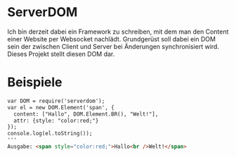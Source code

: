 ServerDOM
=========
Ich bin derzeit dabei ein Framework zu schreiben, mit dem man den Content einer Website
per Websocket nachlädt. Grundgerüst soll dabei ein DOM sein der zwischen Client und Server bei 
Änderungen synchronisiert wird. Dieses Projekt stellt diesen DOM dar.

Beispiele
=========
```html
var DOM = require('serverdom');
var el = new DOM.Element('span', {
  content: ["Hallo", DOM.Element.BR(), "Welt!"],
  attr: {style: "color:red;"}
});
console.log(el.toString());
'''
Ausgabe: <span style="color:red;">Hallo<br />Welt!</span>
